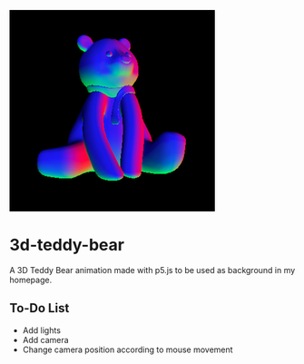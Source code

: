 ![3D Teddy Bear Screenshots](./assets/3d-teddy-bear.png)

# 3d-teddy-bear


A 3D Teddy Bear animation made with p5.js to be used as background in my homepage.

## To-Do List
- Add lights
- Add camera
- Change camera position according to mouse movement
